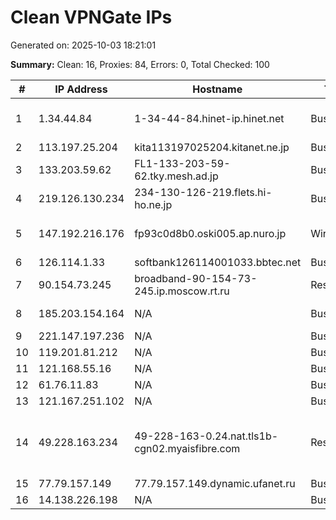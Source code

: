# Clean VPNGate IPs
Generated on: 2025-10-03 18:21:01

**Summary:** Clean: 16, Proxies: 84, Errors: 0, Total Checked: 100

| # | IP Address | Hostname | Type | Country | Provider |
|---|------------|----------|------|---------|----------|
| 1 | 1.34.44.84 | 1-34-44-84.hinet-ip.hinet.net | Business | TW | Chunghwa Telecom Co., Ltd. |
| 2 | 113.197.25.204 | kita113197025204.kitanet.ne.jp | Business | JP | JCOM Co., Ltd. |
| 3 | 133.203.59.62 | FL1-133-203-59-62.tky.mesh.ad.jp | Business | JP | BIGLOBE Inc. |
| 4 | 219.126.130.234 | 234-130-126-219.flets.hi-ho.ne.jp | Business | JP | Internet Initiative Japan Inc. |
| 5 | 147.192.216.176 | fp93c0d8b0.oski005.ap.nuro.jp | Wireless | JP | Sony Network Communications Inc. |
| 6 | 126.114.1.33 | softbank126114001033.bbtec.net | Business | JP | SoftBank Corp. |
| 7 | 90.154.73.245 | broadband-90-154-73-245.ip.moscow.rt.ru | Residential | RU | PJSC Rostelecom |
| 8 | 185.203.154.164 | N/A | Business | BY | COSMOS TV JLLC |
| 9 | 221.147.197.236 | N/A | Business | KR | Korea Telecom |
| 10 | 119.201.81.212 | N/A | Business | KR | Korea Telecom |
| 11 | 121.168.55.16 | N/A | Business | KR | Korea Telecom |
| 12 | 61.76.11.83 | N/A | Business | KR | Korea Telecom |
| 13 | 121.167.251.102 | N/A | Business | KR | Korea Telecom |
| 14 | 49.228.163.234 | 49-228-163-0.24.nat.tls1b-cgn02.myaisfibre.com | Residential | TH | ADVANCED WIRELESS NETWORK COMPANY LIMITED |
| 15 | 77.79.157.149 | 77.79.157.149.dynamic.ufanet.ru | Business | RU | JSC "Ufanet" |
| 16 | 14.138.226.198 | N/A | Business | KR | DLIVE |
